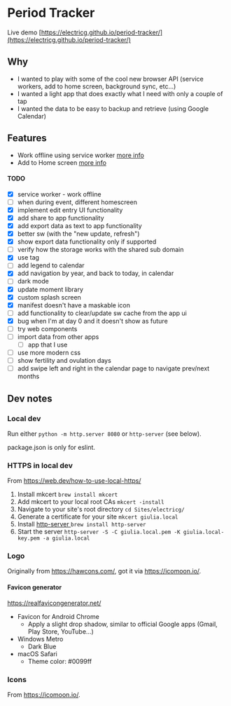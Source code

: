 # Period Tracker

Live demo [https://electricg.github.io/period-tracker/](https://electricg.github.io/period-tracker/)

## Why

- I wanted to play with some of the cool new browser API (service workers, add to home screen, background sync, etc...)
- I wanted a light app that does exactly what I need with only a couple of tap
- I wanted the data to be easy to backup and retrieve (using Google Calendar)

## Features

- Work offline using service worker [more info](http://www.html5rocks.com/en/tutorials/service-worker/introduction/)
- Add to Home screen [more info](https://developers.google.com/web/updates/2015/03/increasing-engagement-with-app-install-banners-in-chrome-for-android?hl=en)

#### TODO

- [x] service worker - work offline
- [ ] when during event, different homescreen
- [x] implement edit entry UI functionality
- [x] add share to app functionality
- [x] add export data as text to app functionality
- [x] better sw (with the "new update, refresh")
- [x] show export data functionality only if supported
- [ ] verify how the storage works with the shared sub domain
- [x] use <time datetime="YYYY-MM-DD"> tag
- [ ] add legend to calendar
- [x] add navigation by year, and back to today, in calendar
- [ ] dark mode
- [x] update moment library
- [x] custom splash screen
- [x] manifest doesn't have a maskable icon
- [ ] add functionality to clear/update sw cache from the app ui
- [x] bug when I'm at day 0 and it doesn't show as future
- [ ] try web components
- [ ] import data from other apps
  - [ ] app that I use
- [ ] use more modern css
- [ ] show fertility and ovulation days
- [ ] add swipe left and right in the calendar page to navigate prev/next months

## Dev notes

### Local dev

Run either `python -m http.server 8080` or `http-server` (see below).

package.json is only for eslint.

### HTTPS in local dev

From https://web.dev/how-to-use-local-https/

1. Install mkcert `brew install mkcert`
1. Add mkcert to your local root CAs `mkcert -install`
1. Navigate to your site's root directory `cd Sites/electricg/`
1. Generate a certificate for your site `mkcert giulia.local`
1. Install [http-server
   ](https://www.npmjs.com/package/http-server) `brew install http-server`
1. Start the server `http-server -S -C giulia.local.pem -K giulia.local-key.pem -a giulia.local`

### Logo

Originally from https://hawcons.com/, got it via https://icomoon.io/.

#### Favicon generator

https://realfavicongenerator.net/

- Favicon for Android Chrome
  - Apply a slight drop shadow, similar to official Google apps (Gmail, Play Store, YouTube...)
- Windows Metro
  - Dark Blue
- macOS Safari
  - Theme color: #0099ff

### Icons

From https://icomoon.io/.
